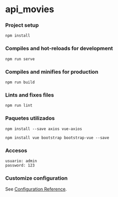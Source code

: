 # api_movies


### Project setup
```
npm install
```

### Compiles and hot-reloads for development
```
npm run serve
```

### Compiles and minifies for production
```
npm run build
```

### Lints and fixes files
```
npm run lint
```

### Paquetes utilizados 
```
npm install --save axios vue-axios
```
```
npm install vue bootstrap bootstrap-vue --save
```

### Accesos 
```
usuario: admin 
password: 123
```

### Customize configuration
See [Configuration Reference](https://cli.vuejs.org/config/).



